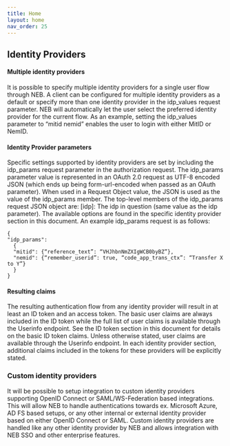 ```yaml
---
title: Home
layout: home
nav_order: 25
---
```


## Identity Providers

#### Multiple identity providers
It is possible to specify multiple identity providers for a single user flow through NEB.
A client can be configured for multiple identity providers as a default or specify more than one identity provider in the idp_values request parameter.
NEB will automatically let the user select the preferred identity provider for the current flow.
As an example, setting the idp_values parameter to “mitid nemid” enables the user to login with either MitID or NemID.

#### Identity Provider parameters
Specific settings supported by identity providers are set by including the idp_params request parameter in the authorization request.
The idp_params parameter value is represented in an OAuth 2.0 request as UTF-8 encoded JSON (which ends up being form-url-encoded when passed as an OAuth parameter). When used in a Request Object value, the JSON is used as the value of the idp_params member.
The top-level members of the idp_params request JSON object are:
[idp]: The idp in question (same value as the idp parameter).
The available options are found in the specific identity provider section in this document.
An example idp_params request is as follows:

```
{
"idp_params":
  {
  "mitid": {“reference_text”: “VHJhbnNmZXIgWCB0byBZ”},
  "nemid": {“remember_userid”: true, “code_app_trans_ctx”: “Transfer X to Y”}
  }
}
```

#### Resulting claims
The resulting authentication flow from any identity provider will result in at least an ID token and an access token. The basic user claims are always included in the ID token while the full list of user claims is available through the Userinfo endpoint.
See the ID token section in this document for details on the basic ID token claims.
Unless otherwise stated, user claims are available through the Userinfo endpoint. In each identity provider section, additional claims included in the tokens for these providers will be explicitly stated.

### Custom identity providers
It will be possible to setup integration to custom identity providers supporting OpenID Connect or SAML/WS-Federation based integrations.
This will allow NEB to handle authentications towards ex. Microsoft Azure, AD FS based setups, or any other internal or external identity provider based on either OpenID Connect or SAML.
Custom identity providers are handled like any other identity provider by NEB and allows integration with NEB SSO and other enterprise features.

